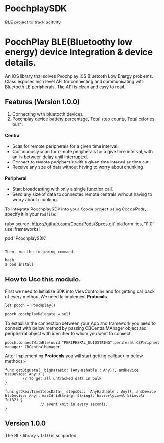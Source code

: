 # PoochplaySDK
BLE project to track acitvity.
# PoochPlay BLE(Bluetoothy low energy) device Integration & device details.
An iOS library that solves Poochplay iOS Bluetooth Low Energy problems. 
Class exposes high level API for connecting and communicating with Bluetooth LE peripherals.
The API is clean and easy to read.

## Features (Version 1.0.0)

1. Connecting with bluetooth devices.
2. Poochplay device battery percentage, Total step counts, Total calories burn.

#### Central
- Scan for remote peripherals for a given time interval.
- Continuously scan for remote peripherals for a give time interval, with an in-between delay until interrupted.
- Connect to remote peripherals with a given time interval as time out.
- Receive any size of data without having to worry about chunking.

#### Peripheral
- Start broadcasting with only a single function call.
- Send any size of data to connected remote centrals without having to worry about chunking.


To integrate PoochplaySDK into your Xcode project using CocoaPods, specify it in your `Podfile`:

ruby
source 'https://github.com/CocoaPods/Specs.git'
platform :ios, '11.0'
use_frameworks!

pod 'PoochplaySDK'
```

Then, run the following command:

bash
$ pod install
```


## How to Use this module.

First we need to Initialize SDK into ViewController and for getting call back of every method, We need to implement **Protocols**

    let pooch = Poochplay()
    
    pooch.poochplayDelegate = self
    
    
To establish the connection between your App and framework you need to connect with below method by passing CBCentralMAnager object and peripherral object with identifier to whom you want to connect.

    pooch.connectWithBle(uuid:"PERIPHERAL_UUIDSTRING",periferal:CBPeripheral, manager: CBCentralManager)

After Implementing  **Protocols** you will start getting callback in below methods:- 

    func getBigData(_ bigDataDic: [AnyHashable : Any]!, andDevice bleDevice: Any!) {
            // To get all untracked data in bulk
    }
    
    func getRealTimeStepsData(_ stepsDic: [AnyHashable : Any]!, andDevice bleDevice: Any!, macId idString: String!, batterlyLevel btLevel: Int32) {
                    // event emit in every seconds.
    }
    
## Version 1.0.0

The BLE library v 1.0.0 is supported.
